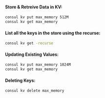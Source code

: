 
#### Store & Retreive Data in KV:
```sh
consul kv put max_memory 512M
consul kv get max_memory
```
#### List all the keys in the store using the recurse:
```sh
consul kv get -recurse
```
#### Updating Existing Values:
```sh
consul kv put max_memory 1024M
consul kv get max_memory
```
#### Deleting Keys:
```sh
consul kv delete max_memory
```
